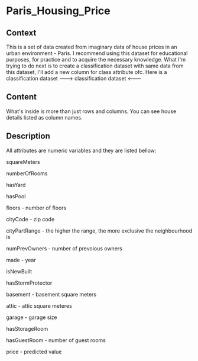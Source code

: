 # Paris_Housing_Price

## Context

This is a set of data created from imaginary data of house prices in an urban environment - Paris. I recommend using this dataset for educational purposes, for practice and to acquire the necessary knowledge. What I'm trying to do next is to create a classification dataset with same data from this dataset, I'll add a new column for class attribute ofc. Here is a classification dataset ---> classification dataset <---

## Content

What's inside is more than just rows and columns. You can see house details listed as column names.

## Description

All attributes are numeric variables and they are listed bellow:

squareMeters

numberOfRooms

hasYard

hasPool

floors - number of floors

cityCode - zip code

cityPartRange - the higher the range, the more exclusive the neighbourhood is

numPrevOwners - number of prevoious owners

made - year

isNewBuilt

hasStormProtector

basement - basement square meters

attic - attic square meteres

garage - garage size

hasStorageRoom

hasGuestRoom - number of guest rooms

price - predicted value
